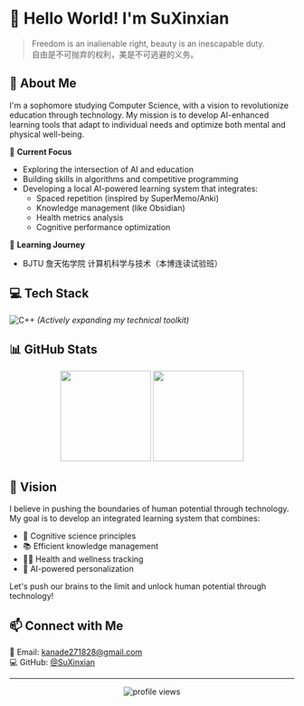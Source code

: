 # 👋 Hello World! I'm SuXinxian

> Freedom is an inalienable right, beauty is an inescapable duty.  
> 自由是不可抛弃的权利，美是不可逃避的义务。

## 🎯 About Me 

I'm a sophomore studying Computer Science, with a vision to revolutionize education through technology. My mission is to develop AI-enhanced learning tools that adapt to individual needs and optimize both mental and physical well-being.

🔭 **Current Focus**
- Exploring the intersection of AI and education
- Building skills in algorithms and competitive programming
- Developing a local AI-powered learning system that integrates:
  - Spaced repetition (inspired by SuperMemo/Anki)
  - Knowledge management (like Obsidian)
  - Health metrics analysis
  - Cognitive performance optimization

🌱 **Learning Journey**
- BJTU 詹天佑学院 计算机科学与技术（本博连读试验班）


## 💻 Tech Stack 

![C++](https://img.shields.io/badge/-C++-00599C?style=flat-square&logo=c%2B%2B&logoColor=white)
*(Actively expanding my technical toolkit)*

## 📊 GitHub Stats

<p align="center">
  <img height="160em" src="https://github-readme-stats.vercel.app/api?username=SuXinxian&show_icons=true&theme=dracula&include_all_commits=true&count_private=true"/>
  <img height="160em" src="https://github-readme-stats.vercel.app/api/top-langs/?username=SuXinxian&layout=compact&langs_count=7&theme=dracula"/>
</p>

## 🚀 Vision

I believe in pushing the boundaries of human potential through technology. My goal is to develop an integrated learning system that combines:
- 🧠 Cognitive science principles
- 📚 Efficient knowledge management
- 🏃‍♂️ Health and wellness tracking
- 🤖 AI-powered personalization

Let's push our brains to the limit and unlock human potential through technology!

## 📫 Connect with Me

📧 Email: kanade271828@gmail.com  
💻 GitHub: [@SuXinxian](https://github.com/SuXinxian)

---
<p align="center">
  <img src="https://komarev.com/ghpvc/?username=SuXinxian&label=Profile%20views&color=0e75b6&style=flat" alt="profile views" />
</p>
